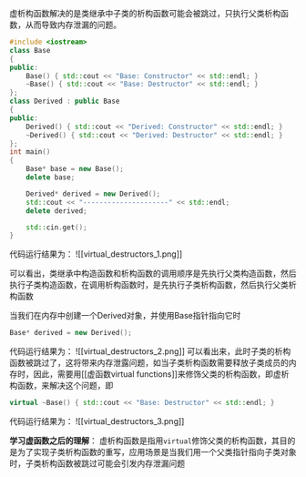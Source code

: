 虚析构函数解决的是类继承中子类的析构函数可能会被跳过，只执行父类析构函数，从而导致内存泄漏的问题。

```c++
#include <iostream>
class Base
{
public:
	Base() { std::cout << "Base: Constructor" << std::endl; }
	~Base() { std::cout << "Base: Destructor" << std::endl; }
};
class Derived : public Base
{
public:
	Derived() { std::cout << "Derived: Constructor" << std::endl; }
	~Derived() { std::cout << "Derived: Destructor" << std::endl; }
};
int main() 
{
	Base* base = new Base();
	delete base;

	Derived* derived = new Derived();
	std::cout << "---------------------" << std::endl;
	delete derived;

	std::cin.get();
}
```
代码运行结果为：
![[virtual_destructors_1.png]]

可以看出，类继承中构造函数和析构函数的调用顺序是先执行父类构造函数，然后执行子类构造函数，在调用析构函数时，是先执行子类析构函数，然后执行父类析构函数

当我们在内存中创建一个Derived对象，并使用Base指针指向它时
```c++
Base* derived = new Derived();
```
代码运行结果为：
![[virtual_destructors_2.png]]
可以看出来，此时子类的析构函数被跳过了，这将带来内存泄露问题，如当子类析构函数需要释放子类成员的内存时，因此，需要用[[虚函数virtual functions]]来修饰父类的析构函数，即虚析构函数，来解决这个问题，即
```c++
virtual ~Base() { std::cout << "Base: Destructor" << std::endl; }
```
代码运行结果为：
![[virtual_destructors_3.png]]

**学习虚函数之后的理解**：
虚析构函数是指用```virtual```修饰父类的析构函数，其目的是为了实现子类析构函数的重写，应用场景是当我们用一个父类指针指向子类对象时，子类析构函数被跳过可能会引发内存泄漏问题
